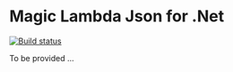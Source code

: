 
# Magic Lambda Json for .Net

[![Build status](https://travis-ci.org/polterguy/magic.lambda.json.svg?master)](https://travis-ci.org/polterguy/magic.lambda.json)

To be provided ...
